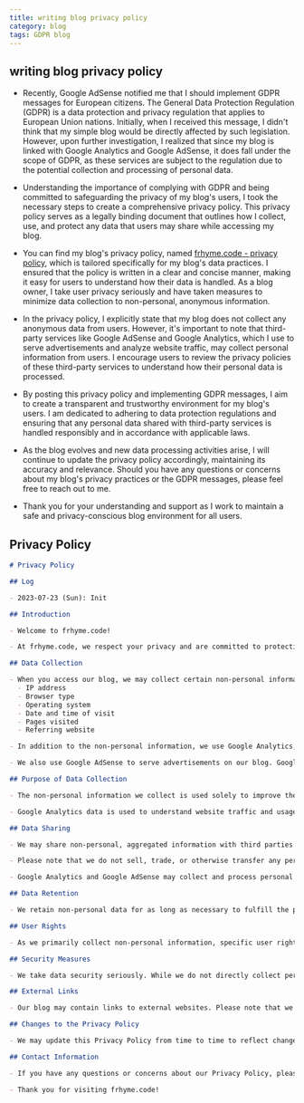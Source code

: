 ```yaml
---
title: writing blog privacy policy
category: blog
tags: GDPR blog
---
```


## writing blog privacy policy

- Recently, Google AdSense notified me that I should implement GDPR messages for European citizens. The General Data Protection Regulation (GDPR) is a data protection and privacy regulation that applies to European Union nations. Initially, when I received this message, I didn't think that my simple blog would be directly affected by such legislation. However, upon further investigation, I realized that since my blog is linked with Google Analytics and Google AdSense, it does fall under the scope of GDPR, as these services are subject to the regulation due to the potential collection and processing of personal data.

- Understanding the importance of complying with GDPR and being committed to safeguarding the privacy of my blog's users, I took the necessary steps to create a comprehensive privacy policy. This privacy policy serves as a legally binding document that outlines how I collect, use, and protect any data that users may share while accessing my blog.

- You can find my blog's privacy policy, named [frhyme.code - privacy policy](https://github.com/frhyme/frhyme.github.io/blob/master/privacy_policy.md), which is tailored specifically for my blog's data practices. I ensured that the policy is written in a clear and concise manner, making it easy for users to understand how their data is handled. As a blog owner, I take user privacy seriously and have taken measures to minimize data collection to non-personal, anonymous information.

- In the privacy policy, I explicitly state that my blog does not collect any anonymous data from users. However, it's important to note that third-party services like Google AdSense and Google Analytics, which I use to serve advertisements and analyze website traffic, may collect personal information from users. I encourage users to review the privacy policies of these third-party services to understand how their personal data is processed.

- By posting this privacy policy and implementing GDPR messages, I aim to create a transparent and trustworthy environment for my blog's users. I am dedicated to adhering to data protection regulations and ensuring that any personal data shared with third-party services is handled responsibly and in accordance with applicable laws.

- As the blog evolves and new data processing activities arise, I will continue to update the privacy policy accordingly, maintaining its accuracy and relevance. Should you have any questions or concerns about my blog's privacy practices or the GDPR messages, please feel free to reach out to me.

- Thank you for your understanding and support as I work to maintain a safe and privacy-conscious blog environment for all users.

## Privacy Policy

```md
# Privacy Policy

## Log

- 2023-07-23 (Sun): Init

## Introduction

- Welcome to frhyme.code!

- At frhyme.code, we respect your privacy and are committed to protecting any data you may share with us. This Privacy Policy explains how we collect, use, and safeguard your information when you visit our blog.

## Data Collection

- When you access our blog, we may collect certain non-personal information, such as:
  - IP address
  - Browser type
  - Operating system
  - Date and time of visit
  - Pages visited
  - Referring website

- In addition to the non-personal information, we use Google Analytics, a web analytics service provided by Google, Inc. ("Google"). Google Analytics uses cookies to collect data that may include personal information. For more information on how Google Analytics collects and processes data, please review Google's Privacy Policy.

- We also use Google AdSense to serve advertisements on our blog. Google AdSense may use cookies and other tracking technologies to personalize your ad experience. For more information on how Google AdSense collects and processes data, please review Google's Advertising Privacy Policy.

## Purpose of Data Collection

- The non-personal information we collect is used solely to improve the performance and user experience of our blog. This data helps us analyze trends, track user engagement, and identify areas for improvement.

- Google Analytics data is used to understand website traffic and usage patterns. Google AdSense data is used to display relevant advertisements to our users.

## Data Sharing

- We may share non-personal, aggregated information with third parties for various purposes, such as analyzing user behavior and improving our blog. However, this data does not include any personally identifiable information.

- Please note that we do not sell, trade, or otherwise transfer any personal information to third parties without your consent, except as required by law.

- Google Analytics and Google AdSense may collect and process personal information as described in their respective privacy policies. We do not have control over their data collection and processing practices.

## Data Retention

- We retain non-personal data for as long as necessary to fulfill the purposes outlined in this Privacy Policy. Google Analytics and Google AdSense may retain personal data as described in their respective privacy policies.

## User Rights

- As we primarily collect non-personal information, specific user rights related to personal data may not apply. However, you can manage your cookie preferences through your browser settings or opt-out of personalized ads using Google's Ads Settings.

## Security Measures

- We take data security seriously. While we do not directly collect personal information, we implement reasonable security measures to protect any non-personal data we may collect.

## External Links

- Our blog may contain links to external websites. Please note that we are not responsible for the privacy practices or content of those sites. We recommend reviewing the privacy policies of any external websites you visit.

## Changes to the Privacy Policy

- We may update this Privacy Policy from time to time to reflect changes in our data practices. Any modifications will be effective immediately upon posting the updated Privacy Policy on this page.

## Contact Information

- If you have any questions or concerns about our Privacy Policy, please contact us at freerhein@gmail.com.

- Thank you for visiting frhyme.code!
```
